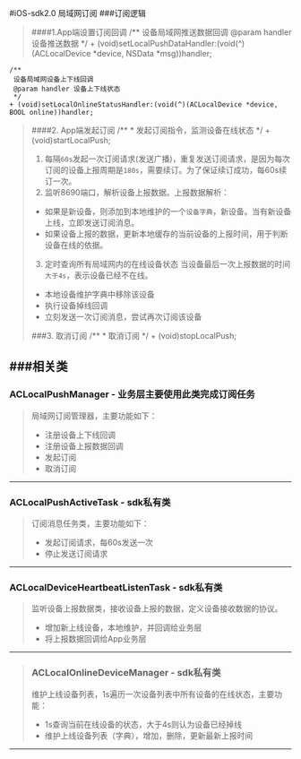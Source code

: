 #iOS-sdk2.0 局域网订阅
###订阅逻辑
> ####1.App端设置订阅回调
	/**
	 设备局域网推送数据回调
	 @param handler 设备推送数据
	 */
	+ (void)setLocalPushDataHandler:(void(^)(ACLocalDevice *device, NSData *msg))handler;
>
	/**
	 设备局域网设备上下线回调
	 @param handler 设备上下线状态
	 */
	+ (void)setLocalOnlineStatusHandler:(void(^)(ACLocalDevice *device, BOOL online))handler;
>


> ####2. App端发起订阅
	/**
	 * 发起订阅指令，监测设备在线状态
	 */
	+ (void)startLocalPush;
> 1. 每隔`60s`发起一次订阅请求(发送广播)，重复发送订阅请求，是因为每次订阅的设备上报周期是`180s`，需要续订。为了保证续订成功，每60s续订一次。
> 2. 监听8690端口，解析设备上报数据。上报数据解析：
> 	- 如果是新设备，则添加到本地维护的一个`设备字典`，新设备。当有新设备上线，立即发送订阅消息。
>	- 如果设备上报的数据，更新本地缓存的当前设备的上报时间，用于判断设备在线的依据。
> 3. 定时查询所有局域网内的在线设备状态
> 当设备最后一次上报数据的时间`大于4s`，表示设备已经不在线。
> 	- 本地设备维护字典中移除该设备
> 	- 执行设备掉线回调
> 	- 立刻发送一次订阅消息，尝试再次订阅该设备
>
> ###3. 取消订阅
	/**
	 * 取消订阅
	 */
	+ (void)stopLocalPush;

###相关类
-----
### ACLocalPushManager - 业务层主要使用此类完成订阅任务
> 局域网订阅管理器，主要功能如下：
>
> 	- 注册设备上下线回调
> 	- 注册设备上报数据回调
> 	- 发起订阅
> 	- 取消订阅

-----

### ACLocalPushActiveTask - sdk私有类
> 订阅消息任务类，主要功能如下：
>
> 	- 发起订阅请求，每60s发送一次
> 	- 停止发送订阅请求

-----

### ACLocalDeviceHeartbeatListenTask - sdk私有类
> 监听设备上报数据类，接收设备上报的数据，定义设备接收数据的协议。
>
> 	- 增加新上线设备，本地维护，并回调给业务层
> 	- 将上报数据回调给App业务层

----


> ### ACLocalOnlineDeviceManager - sdk私有类
> 维护上线设备列表，1s遍历一次设备列表中所有设备的在线状态，主要功能：
>
>	- 1s查询当前在线设备的状态，大于4s则认为设备已经掉线
>	- 维护上线设备列表（字典），增加，删除，更新最新上报时间

----
